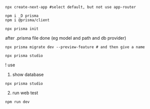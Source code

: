 ```
npx create-next-app #select default, but not use app-router
```
```
npm i _D prisma
npm i @prisma/client
```
```
npx prisma init
```
after .prisma file done (eg model and path and db provider)
```
npx prisma migrate dev --preview-feature # and then give a name
```
```
npx prisma studio
```

! use
1. show database
```
npx prisma studio
```
2. run web test
```
npm run dev
```

